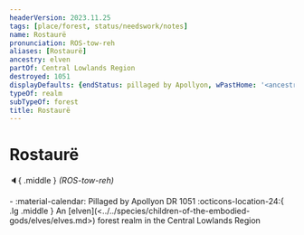 ```yaml
---
headerVersion: 2023.11.25
tags: [place/forest, status/needswork/notes]
name: Rostaurë
pronunciation: ROS-tow-reh
aliases: [Rostaurë]
ancestry: elven
partOf: Central Lowlands Region
destroyed: 1051
displayDefaults: {endStatus: pillaged by Apollyon, wPastHome: '<ancestry:UA> <subtypeof:UA> <typeof:UA> <(of )primary> <(in )current:5>'}
typeOf: realm
subTypeOf: forest
title: Rostaurë
---
```

# Rostaurë
:speaker:{ .middle } *(ROS-tow-reh)*  
<div class="grid cards ext-narrow-margin ext-one-column" markdown>
-  
   :material-calendar: Pillaged by Apollyon DR 1051  
    :octicons-location-24:{ .lg .middle } An [elven](<../../species/children-of-the-embodied-gods/elves/elves.md>) forest realm in the Central Lowlands Region  
</div>


